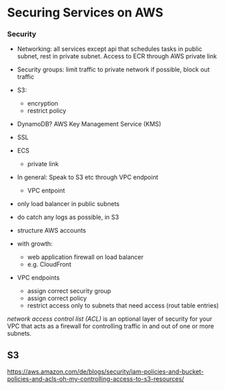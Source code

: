 # Securing Services on AWS





### Security

- Networking: all services except api that schedules tasks in public subnet, rest in private subnet. Access to ECR through AWS private link
- Security groups: limit traffic to private network if possible, block out traffic
- S3: 
  - encryption
  - restrict policy
- DynamoDB? AWS Key Management Service (KMS)
- SSL
- ECS
  - private link
- In general: Speak to S3 etc through VPC endpoint
  - VPC entpoint

- only load balancer in public subnets
- do catch any logs as possible, in S3
- structure AWS accounts
- with growth:
  - web application firewall on load balancer
  - e.g. CloudFront



- VPC endpoints
  - assign correct security group
  - assign correct policy
  - restrict access only to subnets that need access (rout table entries)



*network access control list (ACL)* is an optional layer of security  for your VPC that acts as a firewall for controlling traffic in and out of one or  more subnets.



## S3





https://aws.amazon.com/de/blogs/security/iam-policies-and-bucket-policies-and-acls-oh-my-controlling-access-to-s3-resources/